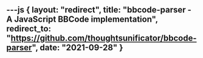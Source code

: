 ---js
{
	layout: "redirect",
	title: "bbcode-parser - A JavaScript BBCode implementation",
	redirect_to: "https://github.com/thoughtsunificator/bbcode-parser",
	date: "2021-09-28"
}
---

